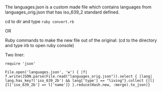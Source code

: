 The languages.json is a custom made file which contains languages from languages_orig.json that has iso_639_2 standard defined.

cd to dir and type `ruby convert.rb`

OR

Ruby commands to make the new file out of the original:
(cd to the directory and type irb to open ruby console)

Two liner:
```
require 'json'

File.open('languages.json', 'w') { |f| f.write(JSON.parse(File.read("languages_orig.json")).select { |lang| lang.has_key?('iso_639_2b') && lang['type'] == "living"}.collect {|l| {l['iso_639_2b'] => l['name']} }.reduce(Hash.new, :merge).to_json)}
```